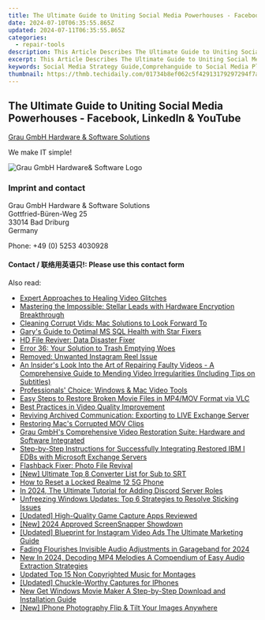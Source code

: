 ```yaml
---
title: The Ultimate Guide to Uniting Social Media Powerhouses - Facebook, LinkedIn & YouTube
date: 2024-07-10T06:35:55.865Z
updated: 2024-07-11T06:35:55.865Z
categories:
  - repair-tools
description: This Article Describes The Ultimate Guide to Uniting Social Media Powerhouses - Facebook, LinkedIn & YouTube
excerpt: This Article Describes The Ultimate Guide to Uniting Social Media Powerhouses - Facebook, LinkedIn & YouTube
keywords: Social Media Strategy Guide,Comprehanguide to Social Media Platforms,How To Unite Facebook LinkedIn YouTube,Social Media Integration Tactics,Multi-Platform Social Media Marketing,Cross-Social Media Campaigns Guide,Effective Social Networking Strategies
thumbnail: https://thmb.techidaily.com/01734b8ef062c5f42913179297294f7a33898d76f5f56b23f4fc2e8e00dd6cb9.jpg
---
```


## The Ultimate Guide to Uniting Social Media Powerhouses - Facebook, LinkedIn & YouTube

[Grau GmbH Hardware & Software Solutions](https://main.grauonline.de/)

We make IT simple!

![Grau GmbH Hardware& Software Logo](https://main.grauonline.de/wp-content/uploads/2021/05/output-onlinepngtools.png)

### Imprint and contact

 Grau GmbH Hardware & Software Solutions  
 Gottfried-Büren-Weg 25  
 33014 Bad Driburg  
 Germany

Phone: +49 (0) 5253 4030928

#### Contact / 联络用英语只!: Please use this contact form

<ins class="adsbygoogle"
     style="display:block"
     data-ad-format="autorelaxed"
     data-ad-client="ca-pub-7571918770474297"
     data-ad-slot="1223367746"></ins>



<ins class="adsbygoogle"
     style="display:block"
     data-ad-client="ca-pub-7571918770474297"
     data-ad-slot="8358498916"
     data-ad-format="auto"
     data-full-width-responsive="true"></ins>

<span class="atpl-alsoreadstyle">Also read:</span>
<div><ul>
<li><a href="https://data-wizards.techidaily.com/expert-approaches-to-healing-video-glitches/"><u>Expert Approaches to Healing Video Glitches</u></a></li>
<li><a href="https://data-wizards.techidaily.com/mastering-the-impossible-stellar-leads-with-hardware-encryption-breakthrough/"><u>Mastering the Impossible: Stellar Leads with Hardware Encryption Breakthrough</u></a></li>
<li><a href="https://data-wizards.techidaily.com/cleaning-corrupt-vids-mac-solutions-to-look-forward-to/"><u>Cleaning Corrupt Vids: Mac Solutions to Look Forward To</u></a></li>
<li><a href="https://data-wizards.techidaily.com/garys-guide-to-optimal-ms-sql-health-with-star-fixers/"><u>Gary's Guide to Optimal MS SQL Health with Star Fixers</u></a></li>
<li><a href="https://data-wizards.techidaily.com/hd-file-reviver-data-disaster-fixer/"><u>HD File Reviver: Data Disaster Fixer</u></a></li>
<li><a href="https://data-wizards.techidaily.com/error-36-your-solution-to-trash-emptying-woes/"><u>Error 36: Your Solution to Trash Emptying Woes</u></a></li>
<li><a href="https://data-wizards.techidaily.com/removed-unwanted-instagram-reel-issue/"><u>Removed: Unwanted Instagram Reel Issue</u></a></li>
<li><a href="https://data-wizards.techidaily.com/an-insiders-look-into-the-art-of-repairing-faulty-videos-a-comprehensive-guide-to-mending-video-irregularities-including-tips-on-subtitles/"><u>An Insider's Look Into the Art of Repairing Faulty Videos - A Comprehensive Guide to Mending Video Irregularities (Including Tips on Subtitles)</u></a></li>
<li><a href="https://data-wizards.techidaily.com/professionals-choice-windows-and-mac-video-tools/"><u>Professionals' Choice: Windows & Mac Video Tools</u></a></li>
<li><a href="https://data-wizards.techidaily.com/easy-steps-to-restore-broken-movie-files-in-mp4mov-format-via-vlc/"><u>Easy Steps to Restore Broken Movie Files in MP4/MOV Format via VLC</u></a></li>
<li><a href="https://data-wizards.techidaily.com/best-practices-in-video-quality-improvement/"><u>Best Practices in Video Quality Improvement</u></a></li>
<li><a href="https://data-wizards.techidaily.com/reviving-archived-communication-exporting-to-live-exchange-server/"><u>Reviving Archived Communication: Exporting to LIVE Exchange Server</u></a></li>
<li><a href="https://data-wizards.techidaily.com/restoring-macs-corrupted-mov-clips/"><u>Restoring Mac's Corrupted MOV Clips</u></a></li>
<li><a href="https://data-wizards.techidaily.com/grau-gmbhs-comprehensive-video-restoration-suite-hardware-and-software-integrated/"><u>Grau GmbH's Comprehensive Video Restoration Suite: Hardware and Software Integrated</u></a></li>
<li><a href="https://data-wizards.techidaily.com/step-by-step-instructions-for-successfully-integrating-restored-ibm-i-edbs-with-microsoft-exchange-servers/"><u>Step-by-Step Instructions for Successfully Integrating Restored IBM I EDBs with Microsoft Exchange Servers</u></a></li>
<li><a href="https://data-wizards.techidaily.com/flashback-fixer-photo-file-revival/"><u>Flashback Fixer: Photo File Revival</u></a></li>
<li><a href="https://some-skills.techidaily.com/new-ultimate-top-8-converter-list-for-sub-to-srt/"><u>[New] Ultimate Top 8 Converter List for Sub to SRT</u></a></li>
<li><a href="https://easy-unlock-android.techidaily.com/how-to-reset-a-locked-realme-12-5g-phone-by-drfone-android/"><u>How to Reset a Locked Realme 12 5G Phone</u></a></li>
<li><a href="https://discord-videos.techidaily.com/in-2024-the-ultimate-tutorial-for-adding-discord-server-roles/"><u>In 2024, The Ultimate Tutorial for Adding Discord Server Roles</u></a></li>
<li><a href="https://windows11.techidaily.com/unfreezing-windows-updates-top-6-strategies-to-resolve-sticking-issues/"><u>Unfreezing Windows Updates: Top 6 Strategies to Resolve Sticking Issues</u></a></li>
<li><a href="https://youtube-sure.techidaily.com/ed-high-quality-game-capture-apps-reviewed/"><u>[Updated] High-Quality Game Capture Apps Reviewed</u></a></li>
<li><a href="https://screen-sharing-recording.techidaily.com/new-2024-approved-screensnapper-showdown/"><u>[New] 2024 Approved  ScreenSnapper Showdown</u></a></li>
<li><a href="https://instagram-clips.techidaily.com/updated-blueprint-for-instagram-video-ads-the-ultimate-marketing-guide/"><u>[Updated] Blueprint for Instagram Video Ads  The Ultimate Marketing Guide</u></a></li>
<li><a href="https://some-techniques.techidaily.com/fading-flourishes-invisible-audio-adjustments-in-garageband-for-2024/"><u>Fading Flourishes  Invisible Audio Adjustments in Garageband for 2024</u></a></li>
<li><a href="https://voice-adjusting.techidaily.com/new-in-2024-decoding-mp4-melodies-a-compendium-of-easy-audio-extraction-strategies/"><u>New In 2024, Decoding MP4 Melodies A Compendium of Easy Audio Extraction Strategies</u></a></li>
<li><a href="https://sound-tweaking.techidaily.com/updated-top-15-non-copyrighted-music-for-montages/"><u>Updated Top 15 Non Copyrighted Music for Montages</u></a></li>
<li><a href="https://extra-tips.techidaily.com/updated-chuckle-worthy-captures-for-iphones/"><u>[Updated] Chuckle-Worthy Captures for IPhones</u></a></li>
<li><a href="https://ai-driven-video-production.techidaily.com/new-get-windows-movie-maker-a-step-by-step-download-and-installation-guide/"><u>New Get Windows Movie Maker A Step-by-Step Download and Installation Guide</u></a></li>
<li><a href="https://extra-guidance.techidaily.com/new-iphone-photography-flip-and-tilt-your-images-anywhere/"><u>[New] IPhone Photography  Flip & Tilt Your Images Anywhere</u></a></li>
</ul></div>
